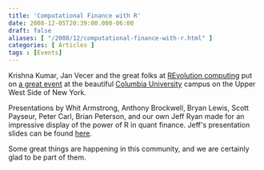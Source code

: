 ```yaml
---
title: 'Computational Finance with R'
date: 2008-12-05T20:39:00.000-06:00
draft: false
aliases: [ "/2008/12/computational-finance-with-r.html" ]
categories: [ Articles ]
tags : [Events]
---
```


Krishna Kumar, Jan Vecer and the great folks at [REvolution computing](http://www.revolution-computing.com/) put on [a great event](http://www.stat.columbia.edu/pages/ComputationalFinance/index.html) at the beautiful [Columbia University](http://www.columbia.edu/) campus on the Upper West Side of New York.  
  
Presentations by Whit Armstrong, Anthony Brockwell, Bryan Lewis, Scott Payseur, Peter Carl, Brian Peterson, and our own Jeff Ryan made for an impressive display of the power of R in quant finance. Jeff's presentation slides can be found [here](http://www.quantmod.com/Columbia2008).  
  
Some great things are happening in this community, and we are certainly glad to be part of them.